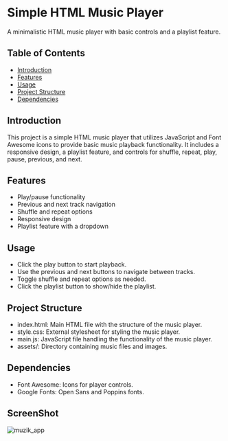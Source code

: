 # Simple HTML Music Player

A minimalistic HTML music player with basic controls and a playlist feature.

## Table of Contents
- [Introduction](#introduction)
- [Features](#features)
- [Usage](#usage)
- [Project Structure](#project-structure)
- [Dependencies](#dependencies)



## Introduction

This project is a simple HTML music player that utilizes JavaScript and Font Awesome icons to provide basic music playback functionality. It includes a responsive design, a playlist feature, and controls for shuffle, repeat, play, pause, previous, and next.

## Features

- Play/pause functionality
- Previous and next track navigation
- Shuffle and repeat options
- Responsive design
- Playlist feature with a dropdown

## Usage

- Click the play button to start playback.
- Use the previous and next buttons to navigate between tracks.
- Toggle shuffle and repeat options as needed.
- Click the playlist button to show/hide the playlist.

## Project Structure

- index.html: Main HTML file with the structure of the music player.
- style.css: External stylesheet for styling the music player.
- main.js: JavaScript file handling the functionality of the music player.
- assets/: Directory containing music files and images.


## Dependencies

- Font Awesome: Icons for player controls.
- Google Fonts: Open Sans and Poppins fonts.

## ScreenShot
![muzik_app](https://github.com/fmkaragoz/muzik-box-project/assets/148713912/48b0ef8b-a700-48b7-a3c9-2bbffc9c006a)






